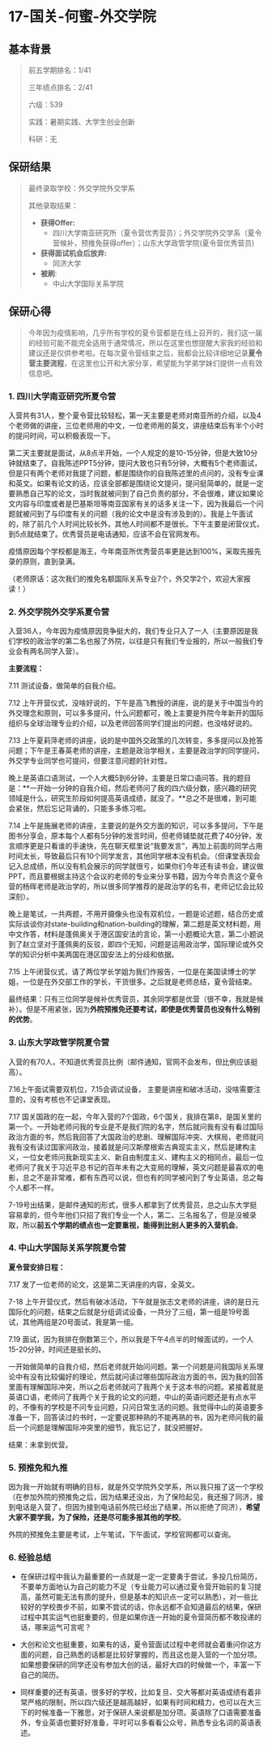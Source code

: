 # 17-国关-何蜜-外交学院



## 基本背景

> 前五学期排名：1/41
>
> 三年绩点排名：2/41
>
> 六级：539
>
> 实践：暑期实践、大学生创业创新
>
> 科研：无



## 保研结果

> 最终录取学校：外交学院外交学系
>
> 其他录取结果：
>
> * **获得Offer:**
>   * 四川大学南亚研究所（夏令营优秀营员）；外交学院外交学系（夏令营候补，预推免获得offer）；山东大学政管学院(夏令营优秀营员)
> * **获得面试机会后放弃:**
>   * 同济大学
> * **被刷**:
>   * 中山大学国际关系学院



## 保研心得

> 今年因为疫情影响，几乎所有学校的夏令营都是在线上召开的，我们这一届的经验可能不能完全适用于通常情况，所以在这里也想提醒大家我的经验和建议还是仅供参考啦。在每次夏令营结束之后，我都会比较详细地记录**夏令营主要流程**，在这里也公开和大家分享，希望能为学弟学妹们提供一点有效信息吧。



### 1. 四川大学南亚研究所夏令营

入营共有31人，整个夏令营比较轻松，第一天主要是老师对南亚所的介绍，以及4个老师做的讲座，三位老师用的中文，一位老师用的英文，讲座结束后有半个小时的提问时间，可以积极表现一下。

第二天主要就是面试，从8点半开始，一个人规定的是10-15分钟，但是大致10分钟就结束了。自我陈述PPT5分钟，提问大致也只有5分钟，大概有5个老师面试，但是只有两个老师对我提了问题，都是围绕你的自我陈述里的点问的，没有专业课和英文。如果有论文的话，应该全部都是围绕论文提问，提问挺简单的，就是一定要熟悉自己写的论文，当时我就被问到了自己负责的部分，不会很难，建议如果论文内容与印度或者是巴基斯坦等南亚国家有关的话多关注一下，因为我最后一个问题就被问到了与印度有关的问题（我的论文中是没有涉及到的）。我是上午面试的，除了前几个人时间比较长外，其他人时间都不是很长。下午主要是闭营仪式，到5点就结束了。优秀营员是电话通知，应该不会在官网发布。

疫情原因每个学校都是海王，今年南亚所优秀营员率更是达到100%，采取先报先录的原则，直到录满。

（老师原话：这次我们的推免名额国际关系专业7个，外交学2个，欢迎大家报读！）



### 2. 外交学院外交学系夏令营

入营36人，今年因为疫情原因竞争挺大的，我们专业只入了一人（主要原因是我们学校的政治学的第二名也报了外院，以往是只有我们专业报的，所以一般我们专业会有两名同学入营）。

**主要流程：**

7.11 测试设备，做简单的自我介绍。

7.12 上午开营仪式，没啥好说的，下午是高飞教授的讲座，说的是关于中国当今的外交理念和原则，可以多多提问，什么问题都可，晚上主要是外院今年新开的国际组织与全球治理专业的介绍，以及老师回答同学们提出的问题，也没啥好说的。

7.13 上午夏莉萍老师的讲座，说的是中国外交政策的几次转变，多多提问以及抢答问题；下午是王春英老师的讲座，主题是政治学相关，主要是政治学的同学提问，外交学专业同学也可提问，但要注意问题的针对性。

晚上是英语口语测试，一个人大概5到6分钟，主要是日常口语问答。我的题目是：**一开始一分钟的自我介绍，然后老师问了我的四六级分数，感兴趣的研究领域是什么，研究生阶段如何提高英语成绩，就没了。**总之不是很难，到可能会紧张，然后忘记背诵的，只能多多练习啦。

7.14 上午是施展老师的讲座，主要说的是外交方面的知识，可以多多提问，下午是图书分享会，原本每个人都有5分钟的发言时间，但老师铺垫就花费了40分钟，发言顺序更是只看谁的手速快，先在聊天框里说“我要发言”，再加上前面的同学占用时间太长，导致最后只有10个同学发言，其他同学根本没有机会。（但课堂表现会记入总成绩，所以没有机会展示的同学就很亏，如果你们今年还有读书会，建议做PPT，而且要根据主持这个会议的老师的专业来分享书籍，因为今年负责这个夏令营的杨晖老师是政治学的，所以很多同学推荐的是政治学的名书，老师记忆会比较深刻）。

晚上是笔试，一共两题，不用开摄像头也没有双机位，一题是论述题，结合历史或实际谈谈你对state-building和nation-building的理解，第二题是英文材料题，用中文作答，材料是蓬佩奥关于港区国安法的言论，第一小题概论大意，第二小题说到了赵立坚对于蓬佩奥的反驳，即四个无知，问题是运用政治学，国际理论或外交学的知识分析中美两国在港区国安法上的分歧和依据。

 7.15 上午闭营仪式，请了两位学长学姐为我们作报告，一位是在美国读博士的学姐，一位是在外交部工作的学长，干货很多。之后就是老师总结，夏令营结束。

最终结果：只有三位同学是候补优秀营员，其余同学都是优营（很不幸，我就是候补）。但是不用紧张，因为**外院预推免还要考试，即使是优秀营员也没有什么特别的优势**。



### 3. 山东大学政管学院夏令营

入营的有70人，不知道优秀营员比例（邮件通知，官网不会发布，但比例应该挺高）。

7.16上午面试需要双机位，7.15会调试设备， 主要是讲座和破冰活动，没啥需要注意的，没有考核也不记课堂表现。

7.17 国关国政的在一起，今年入营的7个国政，6个国关，我排在第8，是国关里的第一个。一开始老师问我的专业是不是我们院的名字，然后就问我有没有看过国际政治方面的书，然后我回答了大国政治的悲剧、理解国际冲突、大棋局，老师就问我有没有读过国家间政治，接着就是问汉斯摩根索古典现实主义，然后是建构主义，一位女老师问我新现实主义、新自由制度主义、建构主义的相同点，最后一位老师问了我关于习近平总书记的百年未有之大变局的理解，英文问题是最喜欢的电影，总之不是非常难，都有东西可以说，但也有的同学被问到了专业英语，总之每个人都不一样。

7-19号出结果，是邮件通知的形式，很多人都拿到了优秀营员，总之山东大学挺容易拿的，但今年他们只招了我们专业一个人，第二、三名报名了，但是没被录取，所以**前五个学期的绩点也一定要重视，能得到比别人更多的入营机会**。



### 4. 中山大学国际关系学院夏令营

**夏令营安排日程：**

7.17 发了一位老师的论文，这是第二天讲座的内容，全英文。

7-18 上午开营仪式，然后有破冰活动，下午就是张志文老师的讲座，讲的是日元国际化的问题，结束之后就是分组调试设备，一共分了三组，第一组是19号面试，其他两组是20号面试，我是第一组。

7.19 面试，因为我排在倒数第三个，所以我是下午4点半的时候面试的，一个人15-20分钟，时间还是挺长的。

一开始做简单的自我介绍，然后老师就开始问问题。第一个问题是问我国际关系理论中有没有比较偏好的理论，然后就问读过哪些国际政治方面的书，因为我的回答里面有理解国际冲突，所以之后老师就问了我两个关于这本书的问题。紧接着就是英语口语，老师问了我两个关于我的论文的问题，中山的英语问题还是有点水平的，不像有的学校是不问专业问题，只问日常生活的问题。我觉得中山的英语要多准备一下，回答读过的书时，一定要说那种熟的不能再熟的书，因为老师问我的最后一个问题是理解国际冲突里的细节，我忘记了，就没把握好。

 结果：未拿到优营。



### 5. 预推免和九推

因为我一开始就有明确的目标，就是外交学院外交学系，所以我只报了这一个学校（在参加外院的预推免之后，因为结果还没出，为了保险起见，我还报了同济，接到电话是入营了，但因为接到电话前外院已经出了结果，所以拒绝了同济），**希望大家不要学我，为了保险，还是尽可能多报其他的学校**。

外院的预推免主要是考试，上午笔试，下午面试，学校官网都可以查询。



### 6. 经验总结

* 在保研过程中我认为最重要的一点就是一定一定要勇于尝试，多投几份简历，不要单方面地认为自己的能力不足（专业能力可以通过夏令营开始前的复习提高，虽然可能无法有质的提升，但是基本的知识点一定可以熟悉），对一些比较好的学校畏步不前，如果不尝试的话，你永远都不会知道最后的结果，保研过程中其实运气也挺重要的，但是如果你连一开始的夏令营简历都不敢投递的话，哪来运气可言呢？

* 大创和论文也挺重要，如果有的话，夏令营面试过程中老师就会着重问你这方面的问题，自己熟悉的话都是比较好掌握的，而且这也是入营的一个加分项。如果想要保研的同学还没有参加大创的话，最好大四的时候做一个，丰富一下自己的简历。
* 同样重要的还有英语，很多好的学校，比如复旦、交大等都对英语成绩有着非常严格的限制，所以四六级还是越高越好，如果有时间和精力，也可以在大三下的时候准备一下雅思，对于保研人来说都是加分项。英语除了口语需要准备外，专业英语也要好好准备，平时可以多看看公众号，熟悉专业名词的英语表述。

